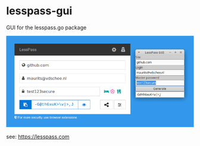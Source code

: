 # lesspass-gui

GUI for the lesspass.go package

![lesspass-gui screenshot](https://github.com/mevdschee/lesspass-gui/raw/master/lesspass-gui.png)

see: https://lesspass.com
